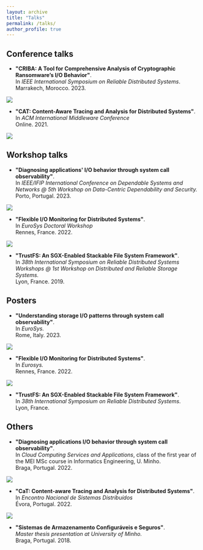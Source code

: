 ```yaml
---
layout: archive
title: "Talks"
permalink: /talks/
author_profile: true
---
```


## Conference talks

- **"CRIBA: A Tool for Comprehensive Analysis of Cryptographic Ransomware’s I/O Behavior"**.<br>
In *IEEE International Symposium on Reliable Distributed Systems*.<br>
Marrakech, Morocco. 2023.<br>
<a href="https://taniaesteves.github.io/files/2023/criba-srds23-taniaesteves-presentation.pdf">
    <img src="https://img.shields.io/badge/-slides-black?style=plastic&logo=microsoft-powerpoint&logoColor=white&labelColor=orange" />
</a>

- **"CAT: Content-Aware Tracing and Analysis for Distributed Systems"**.<br>
In *ACM International Middleware Conference*<br>
Online. 2021.<br>
<a href="https://taniaesteves.github.io/files/2021/cat-middleware21-taniaesteves-presentation.pdf">
    <img src="https://img.shields.io/badge/-slides-black?style=plastic&logo=microsoft-powerpoint&logoColor=white&labelColor=orange" />
</a>


## Workshop talks

- **"Diagnosing applications' I/O behavior through system call observability"**.<br>
In *IEEE/IFIP International Conference on Dependable Systems and Networks @ 5th Workshop on Data-Centric Dependability and Security.*<br>
Porto, Portugal. 2023.<br>
<a href="https://taniaesteves.github.io/files/2023/dio-dcds23-taniaesteves-presentation.pdf">
    <img src="https://img.shields.io/badge/-slides-black?style=plastic&logo=microsoft-powerpoint&logoColor=white&labelColor=orange" />
</a>

- **"Flexible I/O Monitoring for Distributed Systems"**. <br>
In *EuroSys Doctoral Workshop*<br>
Rennes, France. 2022.<br>
<a href="https://taniaesteves.github.io/files/2022/eurodw22-taniaesteves-presentation.pdf">
    <img src="https://img.shields.io/badge/-slides-black?style=plastic&logo=microsoft-powerpoint&logoColor=white&labelColor=orange" />
</a>

- **"TrustFS: An SGX-Enabled Stackable File System Framework"**.<br>
In *38th International Symposium on Reliable Distributed Systems Workshops @ 1st Workshop on Distributed and Reliable Storage Systems.*<br>
Lyon, France. 2019.<br>
<!-- <a href="https://taniaesteves.github.io/files/2019/trustfs-srds19-taniaesteves-poster.pdf">
    <img src="https://img.shields.io/badge/-slides-black?style=plastic&logo=microsoft-powerpoint&logoColor=white&labelColor=orange" />
</a> -->

## Posters

- **"Understanding storage I/O patterns through system call observability"**. <br>
In *EuroSys.*<br>
Rome, Italy. 2023.<br>
<a href="https://taniaesteves.github.io/files/2023/dio-eurosys23-taniaesteves-poster.pdf">
    <img src="https://img.shields.io/badge/-pdf-black?style=plastic&logo=Adobe%20Acrobat%20Reader&logoColor=white&labelColor=darkred" />
</a>

- **"Flexible I/O Monitoring for Distributed Systems"**. <br>
In *Eurosys.*<br>
Rennes, France. 2022.<br>
<a href="https://taniaesteves.github.io/files/2022/mon-eurosys22-taniaesteves-poster.pdf">
    <img src="https://img.shields.io/badge/-pdf-black?style=plastic&logo=Adobe%20Acrobat%20Reader&logoColor=white&labelColor=darkred" />
</a>

- **"TrustFS: An SGX-Enabled Stackable File System Framework"**.<br>
In *38th International Symposium on Reliable Distributed Systems*.<br>
Lyon, France.<br>
<!-- <a href="https://taniaesteves.github.io/files/2019/trustfs-drss19-taniaesteves-presentation.pdf">
    <img src="https://img.shields.io/badge/-pdf-black?style=plastic&logo=Adobe%20Acrobat%20Reader&logoColor=white&labelColor=darkred" />
</a> -->

## Others

- **"Diagnosing applications I/O behavior through system call observability"**.<br>
In *Cloud Computing Services and Applications*, class of the first year of the MEI MSc course in Informatics Engineering, U. Minho.<br>
Braga, Portugal. 2022.<br>
<a href="https://taniaesteves.github.io/files/2022/ascn22_dio-presentation.pdf">
    <img src="https://img.shields.io/badge/-slides-black?style=plastic&logo=microsoft-powerpoint&logoColor=white&labelColor=orange" />
</a>


- **"CaT: Content-aware Tracing and Analysis for Distributed Systems"**. <br>
In *Encontro Nacional de Sistemas Distribuídos* <br>
Évora, Portugal. 2022.<br>
<a href="https://taniaesteves.github.io/files/2022/cat-ensd22-taniaesteves-presentation.pdf">
    <img src="https://img.shields.io/badge/-slides-black?style=plastic&logo=microsoft-powerpoint&logoColor=white&labelColor=orange" />
</a>


- **"Sistemas de Armazenamento Configuráveis e Seguros"**.<br>
*Master thesis presentation at University of Minho.*<br>
Braga, Portugal. 2018.<br>
<!-- <a href="https://taniaesteves.github.io/files/2018/msc-thesis-taniaesteves-2018.pdf">
    <img src="https://img.shields.io/badge/-slides-black?style=plastic&logo=microsoft-powerpoint&logoColor=white&labelColor=orange" />
</a> -->


<!-- Pre-tese - 14/11/2019 -->
